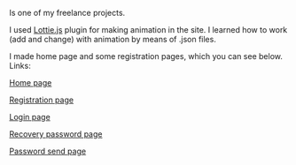 Is one of my freelance projects.

I used [Lottie.js](http://airbnb.io/lottie/#/) plugin for making animation in the site. I learned how to work (add and change) with animation by means of .json files.

I made home page and some registration pages, which you can see below. Links:

[Home page](https://dimariabovol.github.io/trafficOX/)

[Registration page](https://dimariabovol.github.io/trafficOX/registration.html)

[Login page](https://dimariabovol.github.io/trafficOX/login.html)

[Recovery password page](https://dimariabovol.github.io/trafficOX/recovery.html)

[Password send page](https://dimariabovol.github.io/trafficOX/send.html)